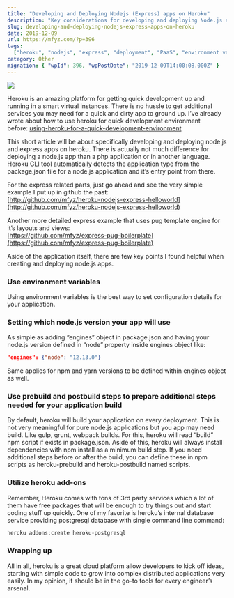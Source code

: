 ```yaml
---
title: "Developing and Deploying Nodejs (Express) apps on Heroku"
description: "Key considerations for developing and deploying Node.js and Express applications on Heroku are discussed. Topics include using environment variables, specifying Node.js versions, utilizing prebuild/postbuild scripts, and leveraging Heroku add-ons."
slug: developing-and-deploying-nodejs-express-apps-on-heroku
date: 2019-12-09
url: https://mfyz.com/?p=396
tags:
  ["heroku", "nodejs", "express", "deployment", "PaaS", "environment variables"]
category: Other
migration: { "wpId": 396, "wpPostDate": "2019-12-09T14:00:08.000Z" }
---
```


![](/images/archive/en/2019/12/spacex-OHOU-5UVIYQ-unsplash.jpg)

Heroku is an amazing platform for getting quick development up and running in a smart virtual instances. There is no hussle to get additional services you may need for a quick and dirty app to ground up. I’ve already wrote about how to use heroku for quick development environment before: [using-heroku-for-a-quick-development-environment](/using-heroku-for-a-quick-development-environment/)

This short article will be about specifically developing and deploying node.js and express apps on heroku. There is actually not much difference for deploying a node.js app than a php application or in another language. Heroku CLI tool automatically detects the application type from the package.json file for a node.js application and it’s entry point from there.

For the express related parts, just go ahead and see the very simple example I put up in github the past:  
[http://github.com/mfyz/heroku-nodejs-express-helloworld](http://github.com/mfyz/heroku-nodejs-express-helloworld)

Another more detailed express example that uses pug template engine for it’s layouts and views:  
[https://github.com/mfyz/express-pug-boilerplate](https://github.com/mfyz/express-pug-boilerplate)

Aside of the application itself, there are few key points I found helpful when creating and deploying node.js apps. 

### Use environment variables

Using environment variables is the best way to set configuration details for your application.

### Setting which node.js version your app will use

As simple as adding “engines” object in package.json and having your node.js version defined in “node” property inside engines object like:

```json
"engines": {"node": "12.13.0"}
```

Same applies for npm and yarn versions to be defined within engines object as well.

### Use prebuild and postbuild steps to prepare additional steps needed for your application build

By default, heroku will build your application on every deployment. This is not very meaningful for pure node.js applications but you app may need build. Like gulp, grunt, webpack builds. For this, heroku will read “build” npm script if exists in package.json. Aside of this, heroku will always install dependencies with npm install as a minimum build step. If you need additional steps before or after the build, you can define these in npm scripts as heroku-prebuild and heroku-postbuild named scripts.

### Utilize heroku add-ons

Remember, Heroku comes with tons of 3rd party services which a lot of them have free packages that will be enough to try things out and start coding stuff up quickly. One of my favorite is heroku’s internal database service providing postgresql database with single command line command:

```sh
heroku addons:create heroku-postgresql
```

### Wrapping up

All in all, heroku is a great cloud platform allow developers to kick off ideas, starting with simple code to grow into complex distributed applications very easily. In my opinion, it should be in the go-to tools for every engineer’s arsenal.
